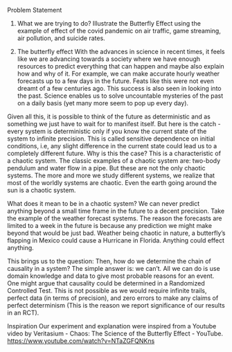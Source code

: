 Problem Statement

1) What we are trying to do?
Illustrate the Butterfly Effect using the example of effect of the covid pandemic on air traffic, game streaming, air pollution, and suicide rates.

2) The butterfly effect
With the advances in science in recent times, it feels like we are advancing towards a society where we have enough resources to predict everything that can happen and maybe also explain how and why of it. For example, we can make accurate hourly weather forecasts up to a few days in the future. Feats like this were not even dreamt of a few centuries ago. This success is also seen in looking into the past. Science enables us to solve uncountable mysteries of the past on a daily basis (yet many more seem to pop up every day).

Given all this, it is possible to think of the future as deterministic and as something we just have to wait for to manifest itself. But here is the catch - every system is deterministic only if you know the current state of the system to infinite precision. This is called sensitive dependence on initial conditions, i.e, any slight difference in the current state could lead us to a completely different future. Why is this the case? This is a characteristic of a chaotic system. The classic examples of a chaotic system are: two-body pendulum and water flow in a pipe. But these are not the only chaotic systems. The more and more we study different systems, we realize that most of the worldly systems are chaotic. Even the earth going around the sun is a chaotic system.

What does it mean to be in a chaotic system? We can never predict anything beyond a small time frame in the future to a decent precision. Take the example of the weather forecast systems. The reason the forecasts are limited to a week in the future is because any prediction we might make beyond that would be just bad. Weather being chaotic in nature, a butterfly’s flapping in Mexico could cause a Hurricane in Florida. Anything could effect anything.

This brings us to the question: Then, how do we determine the chain of causality in a system? The simple answer is: we can’t. All we can do is use domain knowledge and data to give most probable reasons for an event. One might argue that causality could be determined in a Randomized Controlled Test. This is not possible as we would require infinite trails, perfect data (in terms of precision), and zero errors to make any claims of perfect determinism (This is the reason we report significance of our results in an RCT).

Inspiration
Our experiment and explanation were inspired from a Youtube video by Veritasium - Chaos: The Science of the Butterfly Effect - YouTube.
https://www.youtube.com/watch?v=NTaZGFQNKns